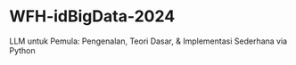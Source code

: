 # WFH-idBigData-2024
 LLM untuk Pemula:  Pengenalan, Teori Dasar, &  Implementasi Sederhana via Python
